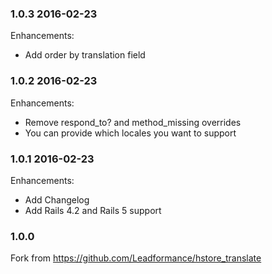 ### 1.0.3 2016-02-23

Enhancements:

* Add order by translation field

### 1.0.2 2016-02-23

Enhancements:

* Remove respond_to? and method_missing overrides
* You can provide which locales you want to support

### 1.0.1 2016-02-23

Enhancements:

* Add Changelog
* Add Rails 4.2 and Rails 5 support

### 1.0.0

Fork from https://github.com/Leadformance/hstore_translate